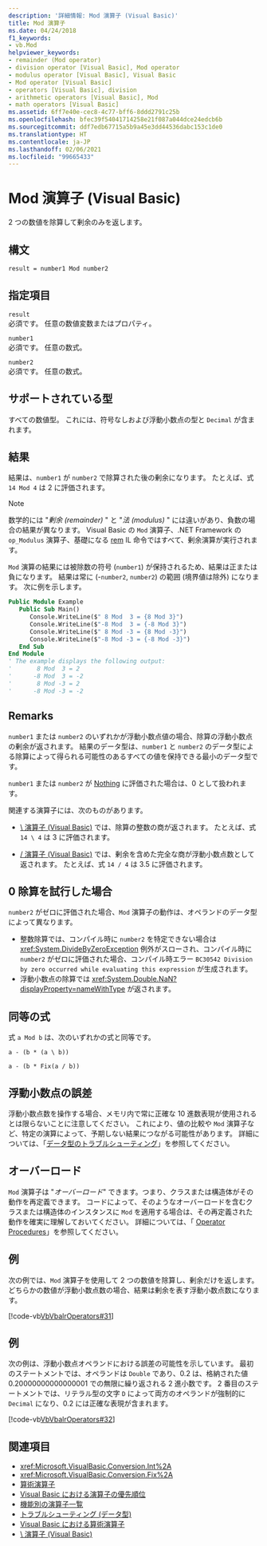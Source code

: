 ```yaml
---
description: '詳細情報: Mod 演算子 (Visual Basic)'
title: Mod 演算子
ms.date: 04/24/2018
f1_keywords:
- vb.Mod
helpviewer_keywords:
- remainder (Mod operator)
- division operator [Visual Basic], Mod operator
- modulus operator [Visual Basic], Visual Basic
- Mod operator [Visual Basic]
- operators [Visual Basic], division
- arithmetic operators [Visual Basic], Mod
- math operators [Visual Basic]
ms.assetid: 6ff7e40e-cec8-4c77-bff6-8ddd2791c25b
ms.openlocfilehash: bfec39f54041714258e21f087a044dce24edcb6b
ms.sourcegitcommit: ddf7edb67715a5b9a45e3dd44536dabc153c1de0
ms.translationtype: HT
ms.contentlocale: ja-JP
ms.lasthandoff: 02/06/2021
ms.locfileid: "99665433"
---
```

# <a name="mod-operator-visual-basic"></a>Mod 演算子 (Visual Basic)

2 つの数値を除算して剰余のみを返します。

## <a name="syntax"></a>構文

```vb
result = number1 Mod number2
```

## <a name="parts"></a>指定項目

`result` \
必須です。 任意の数値変数またはプロパティ。

`number1` \
必須です。 任意の数式。

`number2` \
必須です。 任意の数式。

## <a name="supported-types"></a>サポートされている型

すべての数値型。 これには、符号なしおよび浮動小数点の型と `Decimal` が含まれます。

## <a name="result"></a>結果

結果は、`number1` が `number2` で除算された後の剰余になります。 たとえば、式 `14 Mod 4` は 2 に評価されます。

> [!NOTE]
> 数学的には "*剰余 (remainder)* " と "*法 (modulus)* " には違いがあり、負数の場合の結果が異なります。 Visual Basic の `Mod` 演算子、.NET Framework の `op_Modulus` 演算子、基礎になる [rem](<xref:System.Reflection.Emit.OpCodes.Rem>) IL 命令ではすべて、剰余演算が実行されます。

`Mod` 演算の結果には被除数の符号 (`number1`) が保持されるため、結果は正または負になります。 結果は常に (-`number2`, `number2`) の範囲 (境界値は除外) になります。 次に例を示します。

```vb
Public Module Example
   Public Sub Main()
      Console.WriteLine($" 8 Mod  3 = {8 Mod 3}")
      Console.WriteLine($"-8 Mod  3 = {-8 Mod 3}")
      Console.WriteLine($" 8 Mod -3 = {8 Mod -3}")
      Console.WriteLine($"-8 Mod -3 = {-8 Mod -3}")
   End Sub
End Module
' The example displays the following output:
'       8 Mod  3 = 2
'      -8 Mod  3 = -2
'       8 Mod -3 = 2
'      -8 Mod -3 = -2
```

## <a name="remarks"></a>Remarks

`number1` または `number2` のいずれかが浮動小数点値の場合、除算の浮動小数点の剰余が返されます。 結果のデータ型は、`number1` と `number2` のデータ型による除算によって得られる可能性のあるすべての値を保持できる最小のデータ型です。

`number1` または `number2` が [Nothing](../nothing.md) に評価された場合は、0 として扱われます。

関連する演算子には、次のものがあります。

- [\ 演算子 (Visual Basic)](integer-division-operator.md) では、除算の整数の商が返されます。 たとえば、式 `14 \ 4` は 3 に評価されます。

- [/ 演算子 (Visual Basic)](floating-point-division-operator.md) では、剰余を含めた完全な商が浮動小数点数として返されます。 たとえば、式 `14 / 4` は 3.5 に評価されます。

## <a name="attempted-division-by-zero"></a>0 除算を試行した場合

`number2` がゼロに評価された場合、`Mod` 演算子の動作は、オペランドのデータ型によって異なります。

- 整数除算では、コンパイル時に `number2` を特定できない場合は <xref:System.DivideByZeroException> 例外がスローされ、コンパイル時に `number2` がゼロに評価された場合、コンパイル時エラー `BC30542 Division by zero occurred while evaluating this expression` が生成されます。
- 浮動小数点の除算では <xref:System.Double.NaN?displayProperty=nameWithType> が返されます。

## <a name="equivalent-formula"></a>同等の式

式 `a Mod b` は、次のいずれかの式と同等です。

`a - (b * (a \ b))`

`a - (b * Fix(a / b))`

## <a name="floating-point-imprecision"></a>浮動小数点の誤差

浮動小数点数を操作する場合、メモリ内で常に正確な 10 進数表現が使用されるとは限らないことに注意してください。 これにより、値の比較や `Mod` 演算子など、特定の演算によって、予期しない結果につながる可能性があります。 詳細については、「[データ型のトラブルシューティング](../../programming-guide/language-features/data-types/troubleshooting-data-types.md)」を参照してください。

## <a name="overloading"></a>オーバーロード

`Mod` 演算子は "*オーバーロード*" できます。つまり、クラスまたは構造体がその動作を再定義できます。 コードによって、そのようなオーバーロードを含むクラスまたは構造体のインスタンスに `Mod` を適用する場合は、その再定義された動作を確実に理解しておいてください。 詳細については、「 [Operator Procedures](../../programming-guide/language-features/procedures/operator-procedures.md)」を参照してください。

## <a name="example"></a>例

次の例では、`Mod` 演算子を使用して 2 つの数値を除算し、剰余だけを返します。 どちらかの数値が浮動小数点数の場合、結果は剰余を表す浮動小数点数になります。

[!code-vb[VbVbalrOperators#31](~/samples/snippets/visualbasic/VS_Snippets_VBCSharp/VbVbalrOperators/VB/Class1.vb#31)]

## <a name="example"></a>例

次の例は、浮動小数点オペランドにおける誤差の可能性を示しています。 最初のステートメントでは、オペランドは `Double` であり、0.2 は、格納された値 0.20000000000000001 での無限に繰り返される 2 進小数です。 2 番目のステートメントでは、リテラル型の文字 `D` によって両方のオペランドが強制的に `Decimal` になり、0.2 には正確な表現が含まれます。

[!code-vb[VbVbalrOperators#32](~/samples/snippets/visualbasic/VS_Snippets_VBCSharp/VbVbalrOperators/VB/Class1.vb#32)]

## <a name="see-also"></a>関連項目

- <xref:Microsoft.VisualBasic.Conversion.Int%2A>
- <xref:Microsoft.VisualBasic.Conversion.Fix%2A>
- [算術演算子](arithmetic-operators.md)
- [Visual Basic における演算子の優先順位](operator-precedence.md)
- [機能別の演算子一覧](operators-listed-by-functionality.md)
- [トラブルシューティング (データ型)](../../programming-guide/language-features/data-types/troubleshooting-data-types.md)
- [Visual Basic における算術演算子](../../programming-guide/language-features/operators-and-expressions/arithmetic-operators.md)
- [\ 演算子 (Visual Basic)](integer-division-operator.md)
